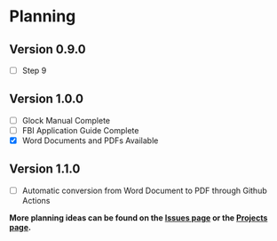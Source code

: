 # Planning

## Version 0.9.0

- [ ] Step 9

## Version 1.0.0

- [ ] Glock Manual Complete
- [ ] FBI Application Guide Complete
- [x] Word Documents and PDFs Available

## Version 1.1.0

- [ ] Automatic conversion from Word Document to PDF through Github Actions

**More planning ideas can be found on the [Issues page](https://github.com/willtheorangeguy/FBI-Application-Guide/issues) or the [Projects page](https://github.com/willtheorangeguy/FBI-Application-Guide/projects?type=classic).**
